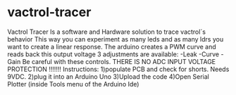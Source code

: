 # vactrol-tracer
Vactrol Tracer
Is a software and Hardware solution to trace vactrol´s behavior
This way you can experiment as many leds and as many ldrs you want to create a linear response.
The arduino creates a PWM curve and reads back this output voltage
3 adjustments are available:
-Leak
-Curve
-Gain
Be careful with these controls. THERE IS NO ADC INPUT VOLTAGE PROTECTION !!!!!!!
Instructions: 
1)populate PCB and check for shorts. Needs 9VDC.
2)plug it into an Arduino Uno
3)Upload the code
4)Open Serial Plotter (inside Tools menu of the Arduino Ide)
